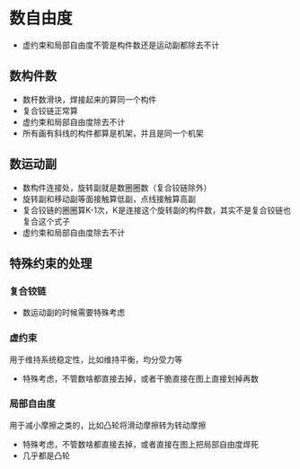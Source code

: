 # 数自由度  
 - 虚约束和局部自由度不管是构件数还是运动副都除去不计

## 数构件数 
 - 数杆数滑块，焊接起来的算同一个构件  
 - 复合铰链正常算
 - 虚约束和局部自由度除去不计
 - 所有画有斜线的构件都算是机架，并且是同一个机架  
 
## 数运动副  
 - 数构件连接处，旋转副就是数圈圈数（复合铰链除外）  
 - 旋转副和移动副等面接触算低副，点线接触算高副  
 - 复合铰链的圈圈算K-1次，K是连接这个旋转副的构件数，其实不是复合铰链也复合这个式子  
 - 虚约束和局部自由度除去不计  

## 特殊约束的处理  
### 复合铰链  
 - 数运动副的时候需要特殊考虑
### 虚约束  
用于维持系统稳定性，比如维持平衡，均分受力等  
 - 特殊考虑，不管数啥都直接去掉，或者干脆直接在图上直接划掉再数  
### 局部自由度  
用于减小摩擦之类的，比如凸轮将滑动摩擦转为转动摩擦  
 - 特殊考虑，不管数啥都直接去掉，或者直接在图上把局部自由度焊死  
 - 几乎都是凸轮  

